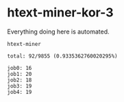 # htext-miner-kor-3

Everything doing here is automated.

```
htext-miner

total: 92/9855 (0.9335362760020295%)

job0: 16
job1: 20
job2: 18
job3: 19
job4: 19
```